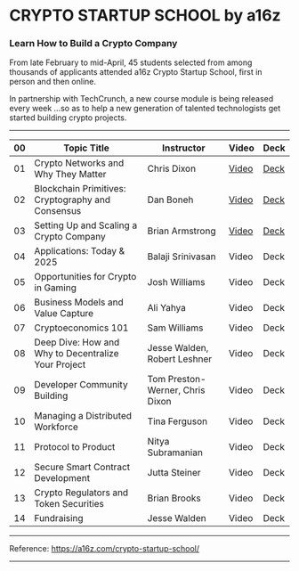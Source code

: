 # CRYPTO STARTUP SCHOOL by a16z

### Learn How to Build a Crypto Company

From late February to mid-April, 45 students selected from among thousands of applicants attended a16z Crypto Startup School, first in person and then online.

In partnership with TechCrunch, a new course module is being released every week ...so as to help a new generation of talented technologists get started building crypto projects.

***


| 00 | Topic Title                                         | Instructor       | Video | Deck  |
|----|-----------------------------------------------------|-------------|-----|-----|
| 01 | Crypto Networks and Why They Matter                 | Chris Dixon                     | [Video](https://a16z.com/crypto-startup-school/#modal-video-1) | [Deck](decks/Chris_Dixon-What_Are_Blockchains_And_What_Are_They_Good_For.pdf) |
| 02 | Blockchain Primitives: Cryptography and Consensus   | Dan Boneh                       | [Video](https://a16z.com/crypto-startup-school/#modal-video-2) | [Deck](decks/Dan_Boneh-Blockchain_Primitives.pdf) |
| 03 | Setting Up and Scaling a Crypto Company             | Brian Armstrong                 | [Video](https://a16z.com/crypto-startup-school/#modal-video-3) | [Deck](https://a16z.com/wp-content/uploads/2020/05/Brian_Armstrong-How_To_Build_Crypto_Startup.pdf) |
| 04 | Applications: Today & 2025                          | Balaji Srinivasan               | Video | Deck |
| 05 | Opportunities for Crypto in Gaming                  | Josh Williams                   | Video | Deck |
| 06 | Business Models and Value Capture                   | Ali Yahya                       | Video | Deck |
| 07 | Cryptoeconomics 101                                 | Sam Williams                    | Video | Deck |
| 08 | Deep Dive: How and Why to Decentralize Your Project | Jesse Walden, Robert Leshner    | Video | Deck |
| 09 | Developer Community Building                        | Tom Preston-Werner, Chris Dixon | Video | Deck |
| 10 | Managing a Distributed Workforce                    | Tina Ferguson                   | Video | Deck |
| 11 | Protocol to Product                                 | Nitya Subramanian               | Video | Deck |
| 12 | Secure Smart Contract Development                   | Jutta Steiner                   | Video | Deck |
| 13 | Crypto Regulators and Token Securities              | Brian Brooks                    | Video | Deck |
| 14 | Fundraising                                         | Jesse Walden                    | Video | Deck |

***

Reference: https://a16z.com/crypto-startup-school/
***
